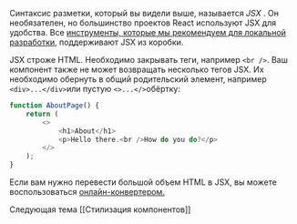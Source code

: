 
Синтаксис разметки, который вы видели выше, называется _JSX_ . Он необязателен, но большинство проектов React используют JSX для удобства. Все [инструменты, которые мы рекомендуем для локальной разработки,](https://react.dev/learn/installation) поддерживают JSX из коробки.

JSX строже HTML. Необходимо закрывать теги, например `<br />`. Ваш компонент также не может возвращать несколько тегов JSX. Их необходимо обернуть в общий родительский элемент, например `<div>...</div>`или пустую `<>...</>`обёртку:

```JavaScript
function AboutPage() {  
	return (    
		<>     
			<h1>About</h1>     
			<p>Hello there.<br />How do you do?</p>   
		</> 
	);
}
```

Если вам нужно перевести большой объем HTML в JSX, вы можете воспользоваться [онлайн-конвертером.](https://transform.tools/html-to-jsx)


Следующая тема [[Стилизация компонентов]]